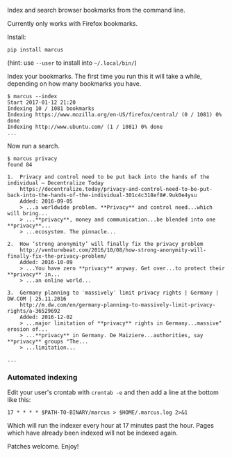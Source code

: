 Index and search browser bookmarks from the command line.

Currently only works with Firefox bookmarks.

Install:

	pip install marcus

(hint: use `--user` to install into `~/.local/bin/`)

Index your bookmarks. The first time you run this it will take a while, depending on how many bookmarks you have.

	$ marcus --index
	Start 2017-01-12 21:20
	Indexing 10 / 1081 bookmarks
	Indexing https://www.mozilla.org/en-US/firefox/central/ (0 / 1081) 0% done
	Indexing http://www.ubuntu.com/ (1 / 1081) 0% done
	...

Now run a search.

	$ marcus privacy
	found 84
	
	1. 	Privacy and control need to be put back into the hands of the individual – Decentralize Today
		https://decentralize.today/privacy-and-control-need-to-be-put-back-into-the-hands-of-the-individual-301c4c318ef8#.9uk0e4ysu
		Added: 2016-09-05
		> ...a worldwide problem. **Privacy** and control need...which will bring...
		> ...**privacy**, money and communication...be blended into one **privacy**...
		> ...ecosystem. The pinnacle...
	
	2. 	How ‘strong anonymity’ will finally fix the privacy problem
		http://venturebeat.com/2016/10/08/how-strong-anonymity-will-finally-fix-the-privacy-problem/
		Added: 2016-10-09
		> ...You have zero **privacy** anyway. Get over...to protect their **privacy** in...
		> ...an online world...
	
	3. 	Germany planning to ′massively′ limit privacy rights | Germany | DW.COM | 25.11.2016
		http://m.dw.com/en/germany-planning-to-massively-limit-privacy-rights/a-36529692
		Added: 2016-12-02
		> ...major limitation of **privacy** rights in Germany...massive" erosion of...
		> ...**privacy** in Germany. De Maiziere...authorities, say **privacy** groups "The...
		> ...limitation...
	
	...

### Automated indexing ###

Edit your user's crontab with `crontab -e` and then add a line at the bottom like this:

	17 * * * * $PATH-TO-BINARY/marcus > $HOME/.marcus.log 2>&1

Which will run the indexer every hour at 17 minutes past the hour. Pages which have already been indexed will not be indexed again.

Patches welcome. Enjoy!
